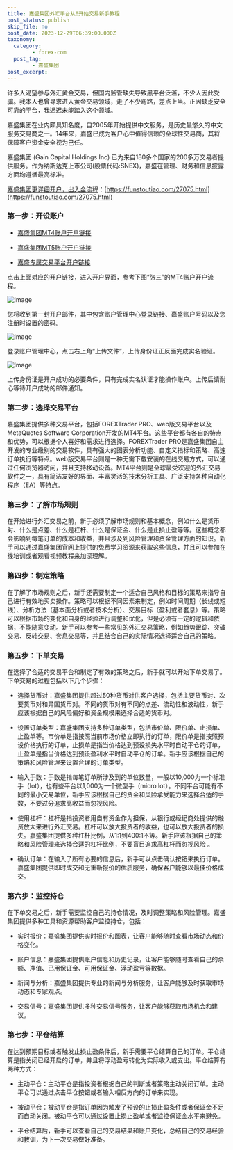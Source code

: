 ```yaml
---
title: 嘉盛集团外汇平台从0开始交易新手教程
post_status: publish
skip_file: no
post_date: 2023-12-29T06:39:00.000Z
taxonomy:
  category:
        - forex-com
  post_tag:
        - 嘉盛集团
post_excerpt: 
---
```

许多人渴望参与外汇黄金交易，但国内监管缺失导致黑平台泛滥，不少人因此受骗。我本人也曾寻求进入黄金交易领域，走了不少弯路，差点上当。正因缺乏安全可靠的平台，我迟迟未能踏入这个领域。

嘉盛集团在业内颇具知名度，自2005年开始提供中文服务，是历史最悠久的中文服务交易商之一。14年来，嘉盛已成为客户心中值得信赖的全球性交易商，其将保障客户资金安全视为己任。

嘉盛集团 (Gain Capital Holdings Inc) 已为来自180多个国家的200多万交易者提供服务。作为纳斯达克上市公司(股票代码:SNEX)，嘉盛在管理、财务和信息披露方面均遵循最高标准。

[嘉盛集团更详细开户，出入金流程](https://funstoutiao.com/27075.html)：[https://funstoutiao.com/27075.html](https://funstoutiao.com/27075.html)

### 第一步：开设账户

* [嘉盛集团MT4账户开户链接](https://s.ssgg.net/jsmt4)

* [嘉盛集团MT5账户开户链接](https://s.ssgg.net/jsmt5)

* [嘉盛专属交易平台开户链接](https://s.ssgg.net/js)

点击上面对应的开户链接，进入开户界面，参考下图“张三”的MT4账户开户流程。

![Image](https://prod-files-secure.s3.us-west-2.amazonaws.com/39ed1227-6d7d-4570-be36-9ccd4a2c4241/7a167aea-686b-400d-af59-4e18eb607a40/640.png?X-Amz-Algorithm=AWS4-HMAC-SHA256&X-Amz-Content-Sha256=UNSIGNED-PAYLOAD&X-Amz-Credential=ASIAZI2LB466RVCHOMYM%2F20250207%2Fus-west-2%2Fs3%2Faws4_request&X-Amz-Date=20250207T161311Z&X-Amz-Expires=3600&X-Amz-Security-Token=IQoJb3JpZ2luX2VjEGAaCXVzLXdlc3QtMiJHMEUCIQDsWH9CvxfN1tRutAFWZRcEPOGaLAwxq8Fb2Ib6oraR6QIgQrqt%2FaWKXXmmvdTQfMucaGHT4fiicKU3ZXMLUmlb7g4q%2FwMIeRAAGgw2Mzc0MjMxODM4MDUiDDRNAOwoD6gEsKVU4CrcA6oSvm1oblpKPWqH2GUhHr5VZjzzMgoLb7MHxNW49rA7vDbQPRC9JtlVkk7ugvtlaFGNYE1H5KlwfgibRaRl9OjLjtd9SdjyTOJk1ja1o%2BztDZq7ka14CSt1TNEWXwfM9l8hNdWiArr86kVu%2FuvTFmYT05UUdZfKgTcNrdAwzkJqQCQXnjMHfQtYVsVUU%2FDG0b8asxeXq8ezNAWJuOmIEEn%2BNEdjT4gnYCJdimDBqlKpxf7ahnzoqlGNOS2ST8oWdKDimnqxHfpc6JHmVGsJJrZIiwHaEVdTBUPs8pw%2BOhpZCJeM%2FOXI%2B3tR2kZsJPdHdbsolKeqgY7FM1m3PXjrn2RCmMB%2FCQhLZjFcg8%2F0jdI%2FQRiD0mlu8X39vT7XRPC9DHW7Mggitazf%2Fok5vuT6xFpu5NLCYHakUPJaFks9AuvjduWcsyYnpBglni3dnECSBrkEgfmJOgvin2pF7jcI502ayy5SwHfPE%2FeelXWfHF%2BItXjLu%2B%2BS4C%2FbzgceMciowsUMx%2FTuuG2MXblz2WLrBT5fACBKdTbAYSplC9RSj3SL2GnSYXHUDrFaaMzzkUrCnR6pckGsq77YUEXBcJM9p7EXp0h2w%2BLKgw1aSiZqMcT3YizzmTU5JttlDM5cMMHgmL0GOqUB6HAqNaRE41T40ee3Oiw8hpfjbSRbvhdl6Yo%2BFwteZCz9GM%2B6FZqtaGutFRjBBqfgpcfeo4pqLoKRpu6VAEWghOfvpBYFn1t9Il%2B4vgZRwtQEg4V7iyUQY9nesAZ3wmhW%2FdCGY9YVkvddEjyhJ05LXX53gC78mPcem6hZbZg71vK4trbu%2BxechCFfu7dEC7lkSSNMhWWfckEN%2BzQOy6haKtC8Egth&X-Amz-Signature=f5a39195c09a493fccfbb600f9a02155424675a72dc2344b22e559aa987b77b4&X-Amz-SignedHeaders=host&x-id=GetObject)

您将收到第一封开户邮件，其中包含账户管理中心登录链接、嘉盛账户号码以及您注册时设置的密码。

![Image](https://prod-files-secure.s3.us-west-2.amazonaws.com/39ed1227-6d7d-4570-be36-9ccd4a2c4241/eaa1c6b3-2877-4284-a0e1-530e222c27fb/image.png?X-Amz-Algorithm=AWS4-HMAC-SHA256&X-Amz-Content-Sha256=UNSIGNED-PAYLOAD&X-Amz-Credential=ASIAZI2LB466RVCHOMYM%2F20250207%2Fus-west-2%2Fs3%2Faws4_request&X-Amz-Date=20250207T161311Z&X-Amz-Expires=3600&X-Amz-Security-Token=IQoJb3JpZ2luX2VjEGAaCXVzLXdlc3QtMiJHMEUCIQDsWH9CvxfN1tRutAFWZRcEPOGaLAwxq8Fb2Ib6oraR6QIgQrqt%2FaWKXXmmvdTQfMucaGHT4fiicKU3ZXMLUmlb7g4q%2FwMIeRAAGgw2Mzc0MjMxODM4MDUiDDRNAOwoD6gEsKVU4CrcA6oSvm1oblpKPWqH2GUhHr5VZjzzMgoLb7MHxNW49rA7vDbQPRC9JtlVkk7ugvtlaFGNYE1H5KlwfgibRaRl9OjLjtd9SdjyTOJk1ja1o%2BztDZq7ka14CSt1TNEWXwfM9l8hNdWiArr86kVu%2FuvTFmYT05UUdZfKgTcNrdAwzkJqQCQXnjMHfQtYVsVUU%2FDG0b8asxeXq8ezNAWJuOmIEEn%2BNEdjT4gnYCJdimDBqlKpxf7ahnzoqlGNOS2ST8oWdKDimnqxHfpc6JHmVGsJJrZIiwHaEVdTBUPs8pw%2BOhpZCJeM%2FOXI%2B3tR2kZsJPdHdbsolKeqgY7FM1m3PXjrn2RCmMB%2FCQhLZjFcg8%2F0jdI%2FQRiD0mlu8X39vT7XRPC9DHW7Mggitazf%2Fok5vuT6xFpu5NLCYHakUPJaFks9AuvjduWcsyYnpBglni3dnECSBrkEgfmJOgvin2pF7jcI502ayy5SwHfPE%2FeelXWfHF%2BItXjLu%2B%2BS4C%2FbzgceMciowsUMx%2FTuuG2MXblz2WLrBT5fACBKdTbAYSplC9RSj3SL2GnSYXHUDrFaaMzzkUrCnR6pckGsq77YUEXBcJM9p7EXp0h2w%2BLKgw1aSiZqMcT3YizzmTU5JttlDM5cMMHgmL0GOqUB6HAqNaRE41T40ee3Oiw8hpfjbSRbvhdl6Yo%2BFwteZCz9GM%2B6FZqtaGutFRjBBqfgpcfeo4pqLoKRpu6VAEWghOfvpBYFn1t9Il%2B4vgZRwtQEg4V7iyUQY9nesAZ3wmhW%2FdCGY9YVkvddEjyhJ05LXX53gC78mPcem6hZbZg71vK4trbu%2BxechCFfu7dEC7lkSSNMhWWfckEN%2BzQOy6haKtC8Egth&X-Amz-Signature=1847010b5c46a491e7dcf81d2dff586a513dc177b4421d1b51b2658862063a92&X-Amz-SignedHeaders=host&x-id=GetObject)

登录账户管理中心，点击右上角“上传文件”，上传身份证正反面完成实名验证。

![Image](https://prod-files-secure.s3.us-west-2.amazonaws.com/39ed1227-6d7d-4570-be36-9ccd4a2c4241/54090639-09fc-46b4-a135-e0289f707147/image.png?X-Amz-Algorithm=AWS4-HMAC-SHA256&X-Amz-Content-Sha256=UNSIGNED-PAYLOAD&X-Amz-Credential=ASIAZI2LB466RVCHOMYM%2F20250207%2Fus-west-2%2Fs3%2Faws4_request&X-Amz-Date=20250207T161311Z&X-Amz-Expires=3600&X-Amz-Security-Token=IQoJb3JpZ2luX2VjEGAaCXVzLXdlc3QtMiJHMEUCIQDsWH9CvxfN1tRutAFWZRcEPOGaLAwxq8Fb2Ib6oraR6QIgQrqt%2FaWKXXmmvdTQfMucaGHT4fiicKU3ZXMLUmlb7g4q%2FwMIeRAAGgw2Mzc0MjMxODM4MDUiDDRNAOwoD6gEsKVU4CrcA6oSvm1oblpKPWqH2GUhHr5VZjzzMgoLb7MHxNW49rA7vDbQPRC9JtlVkk7ugvtlaFGNYE1H5KlwfgibRaRl9OjLjtd9SdjyTOJk1ja1o%2BztDZq7ka14CSt1TNEWXwfM9l8hNdWiArr86kVu%2FuvTFmYT05UUdZfKgTcNrdAwzkJqQCQXnjMHfQtYVsVUU%2FDG0b8asxeXq8ezNAWJuOmIEEn%2BNEdjT4gnYCJdimDBqlKpxf7ahnzoqlGNOS2ST8oWdKDimnqxHfpc6JHmVGsJJrZIiwHaEVdTBUPs8pw%2BOhpZCJeM%2FOXI%2B3tR2kZsJPdHdbsolKeqgY7FM1m3PXjrn2RCmMB%2FCQhLZjFcg8%2F0jdI%2FQRiD0mlu8X39vT7XRPC9DHW7Mggitazf%2Fok5vuT6xFpu5NLCYHakUPJaFks9AuvjduWcsyYnpBglni3dnECSBrkEgfmJOgvin2pF7jcI502ayy5SwHfPE%2FeelXWfHF%2BItXjLu%2B%2BS4C%2FbzgceMciowsUMx%2FTuuG2MXblz2WLrBT5fACBKdTbAYSplC9RSj3SL2GnSYXHUDrFaaMzzkUrCnR6pckGsq77YUEXBcJM9p7EXp0h2w%2BLKgw1aSiZqMcT3YizzmTU5JttlDM5cMMHgmL0GOqUB6HAqNaRE41T40ee3Oiw8hpfjbSRbvhdl6Yo%2BFwteZCz9GM%2B6FZqtaGutFRjBBqfgpcfeo4pqLoKRpu6VAEWghOfvpBYFn1t9Il%2B4vgZRwtQEg4V7iyUQY9nesAZ3wmhW%2FdCGY9YVkvddEjyhJ05LXX53gC78mPcem6hZbZg71vK4trbu%2BxechCFfu7dEC7lkSSNMhWWfckEN%2BzQOy6haKtC8Egth&X-Amz-Signature=2e32361c79faff5c0eeee2fa6f1afe6fbe09e01afbc622b7648d5f31f95d9281&X-Amz-SignedHeaders=host&x-id=GetObject)

上传身份证是开户成功的必要条件，只有完成实名认证才能操作账户。上传后请耐心等待开户成功的邮件通知。

### 第二步：选择交易平台

嘉盛集团提供多种交易平台，包括FOREXTrader PRO、web版交易平台以及MetaQuotes Software Corporation开发的MT4平台。这些平台都有各自的特点和优势，可以根据个人喜好和需求进行选择。FOREXTrader PRO是嘉盛集团自主开发的专业级别的交易软件，具有强大的图表分析功能、自定义指标和策略、高速订单执行等特点。web版交易平台则是一种无需下载安装的在线交易方式，可以通过任何浏览器访问，并且支持移动设备。MT4平台则是全球最受欢迎的外汇交易软件之一，具有简洁友好的界面、丰富灵活的技术分析工具、广泛支持各种自动化程序（EA）等特点。

### 第三步：了解市场规则

在开始进行外汇交易之前，新手必须了解市场规则和基本概念，例如什么是货币对、什么是点差、什么是杠杆、什么是保证金、什么是止损止盈等等。这些概念都会影响到每笔订单的成本和收益，并且涉及到风险管理和资金管理方面的知识。新手可以通过嘉盛集团官网上提供的免费学习资源来获取这些信息，并且可以参加在线培训或者观看视频教程来加深理解。

### 第四步：制定策略

在了解了市场规则之后，新手还需要制定一个适合自己风格和目标的策略来指导自己进行有效地买卖操作。策略可以根据不同因素来制定，例如时间周期（长线或短线）、分析方法（基本面分析或者技术分析）、交易目标（盈利或者套息）等。策略可以根据市场的变化和自身的经验进行调整和优化，但是必须有一定的逻辑和依据，不能随意变动。新手可以参考一些常见的外汇交易策略，例如趋势跟踪、突破交易、反转交易、套息交易等，并且结合自己的实际情况选择适合自己的策略。

### 第五步：下单交易

在选择了合适的交易平台和制定了有效的策略之后，新手就可以开始下单交易了。下单交易的过程包括以下几个步骤：

* 选择货币对：嘉盛集团提供超过50种货币对供客户选择，包括主要货币对、次要货币对和异国货币对。不同的货币对有不同的点差、流动性和波动性，新手应该根据自己的风险偏好和资金规模来选择合适的货币对。

* 设置订单类型：嘉盛集团支持多种订单类型，包括市价单、限价单、止损单、止盈单等。市价单是指按照当前市场价格立即执行的订单，限价单是指按照预设价格执行的订单，止损单是指当价格达到预设损失水平时自动平仓的订单，止盈单是指当价格达到预设盈利水平时自动平仓的订单。新手应该根据自己的策略和风险管理来设置合理的订单类型。

* 输入手数：手数是指每笔订单所涉及到的单位数量，一般以10,000为一个标准手（lot），也有些平台以1,000为一个微型手（micro lot）。不同平台可能有不同的最小交易单位，新手应该根据自己的资金和风险承受能力来选择合适的手数，不要过分追求高收益而忽视风险。

* 使用杠杆：杠杆是指投资者用自有资金作为担保，从银行或经纪商处提供的融资放大来进行外汇交易。杠杆可以放大投资者的收益，也可以放大投资者的损失。嘉盛集团提供多种杠杆比例，从1:1到400:1不等。新手应该根据自己的策略和风险管理来选择合适的杠杆比例，不要盲目追求高杠杆而忽视风险 。

* 确认订单：在输入了所有必要的信息后，新手可以点击确认按钮来执行订单。嘉盛集团提供即时成交和无重新报价的优质服务，确保客户能够以最佳价格成交。

### 第六步：监控持仓

在下单交易之后，新手需要监控自己的持仓情况，及时调整策略和风险管理。嘉盛集团提供多种工具和资源帮助客户监控持仓，包括：

* 实时报价：嘉盛集团提供实时报价和图表，让客户能够随时查看市场动态和价格变化。

* 账户信息：嘉盛集团提供账户信息和历史记录，让客户能够随时查看自己的余额、净值、已用保证金、可用保证金、浮动盈亏等数据。

* 新闻与分析：嘉盛集团提供专业的新闻与分析服务，让客户能够及时获取市场动态和专家观点。

* 交易信号：嘉盛集团提供多种交易信号服务，让客户能够获取市场机会和建议。

### 第七步：平仓结算

在达到预期目标或者触发止损止盈条件后，新手需要平仓结算自己的订单。平仓结算是指关闭已经开启的订单，并且将浮动盈亏转化为实际收入或支出。平仓结算有两种方式：

* 主动平仓：主动平仓是指投资者根据自己的判断或者策略主动关闭订单。主动平仓可以通过点击平仓按钮或者输入相反方向的订单来实现。

* 被动平仓：被动平仓是指订单因为触发了预设的止损止盈条件或者保证金不足而自动关闭。被动平仓可以通过设置止损止盈单或者监控保证金水平来避免。

* 平仓结算后，新手可以查看自己的交易结果和账户变化，总结自己的交易经验和教训，为下一次交易做好准备。